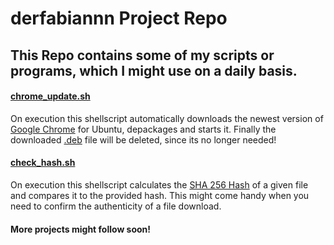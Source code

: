 # derfabiannn Project Repo

## This Repo contains some of my scripts or programs, which I might use on a daily basis.

#### [chrome_update.sh](https://github.com/derfabiannn/projects/blob/1dfe7781109182ee746a1cbab1eee9552547e136/chrome_update.sh)
On execution this shellscript automatically downloads the newest version of [Google Chrome](https://www.google.com/intl/en/chrome/) for Ubuntu, depackages and starts it. Finally the downloaded [.deb](https://en.wikipedia.org/wiki/Deb_(file_format)) file will be deleted, since its no longer needed!

#### [check_hash.sh](https://github.com/derfabiannn/Projects/blob/19988104dd67c08caad90b21a87eaa8a4eacc44f/check_hash.sh)
On execution this shellscript calculates the [SHA 256 Hash](https://en.wikipedia.org/wiki/SHA-2) of a given file and compares it to the provided hash. This might come handy when you need to confirm the authenticity of a file download.

#### More projects might follow soon!
